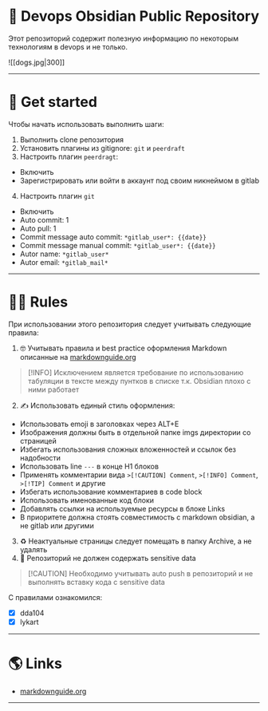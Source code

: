 # 🐶 Devops Obsidian Public Repository

Этот репозиторий содержит полезную информацию по некоторым технологиям в devops и не только.

![[dogs.jpg|300]]

---

# 🚀 Get started

Чтобы начать использовать выполнить шаги:

1. Выполнить clone репозитория
2. Установить плагины из gitignore: `git` и `peerdraft`
3. Настроить плагин `peerdragt`:

  - Включить
  - Зарегистрировать или войти в аккаунт под своим никнеймом в gitlab

4. Настроить плагин `git`

  - Включить
  - Auto commit: 1
  - Auto pull: 1
  - Commit message auto commit: `*gitlab_user*: {{date}}`
  - Commit message manual commit: `*gitlab_user*: {{date}}`
  - Autor name: `*gitlab_user*`
  - Autor email: `*gitlab_mail*`

---

# 👩‍🏫 Rules

При использовании этого репозитория следует учитывать следующие правила:

1. 🤓 Учитывать правила и best practice оформления Markdown описанные на [markdownguide.org](https://www.markdownguide.org/basic-syntax/)

> [!INFO] Исключением является требование по использованию табуляции в тексте между пунтков в списке т.к. Obsidian плохо с ними работает

2. ✍️ Использовать единый стиль оформления:

  - Использовать emoji в заголовках через ALT+E
  - Изображения должны быть в отдельной папке imgs директории со страницей
  - Избегать использования сложных вложенностей и ссылок без надобности
  - Использовать line `---` в конце H1 блоков
  - Применять комментарии вида `>[!CAUTION] Comment`, `>[!INFO] Comment`, `>[!TIP] Comment` и другие
  - Избегать использование комментариев в code block
  - Использовать именованные код блоки
  - Добавлять ссылки на используемые ресурсы в блоке Links
  - В приоритете должна стоять совместимость с markdown obsidian, а не gitlab или другими

3. ♻️ Неактуальные страницы следует помещать в папку Archive, а не удалять
4. 🚧 Репозиторий не должен содержать sensitive data

> [!CAUTION] Необходимо учитывать auto push в репозиторий и не выполнять вставку кода с sensitive data

С правилами ознакомился:

- [x] dda104
- [x] lykart

---

# 🌎 Links

- [markdownguide.org](https://www.markdownguide.org/basic-syntax/)

---
